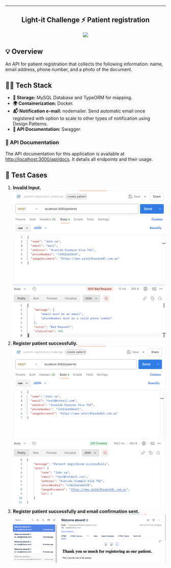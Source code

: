 <div align= "center">
<hr>
</div>

<div align="center">

<h2> Light-it Challenge ⚡  Patient registration</h2>

![](https://img.shields.io/badge/TypeScript-007ACC?style=for-the-badge&logo=typescript&logoColor=white)

</div>

## 💡 Overview

An API for patient registration that collects the following information: name, email address, phone number, and a photo of the document.

## 👩‍💻 Tech Stack

- **💾 Storage:** MySQL Database and TypeORM for mapping.
- **🌍 Containerization:** Docker.
- **📬 Notification e-mail:** nodemailer. Send automatic email once registered with option to scale to other types of notification using Design Patterns.
- **📄 API Documentation:** Swagger.

### 📃 API Documentation

The API documentation for this application is available at [http://localhost:3000/api/docs](http://localhost:3000/api). It details all endpoints and their usage.

## 🧪 Test Cases

1. **Invalid Input.**
   ![alt text](assets/image.png)
2. **Register patient successfully.**
   ![alt text](assets/image-1.png)
3. **Register patient successfully and email confirmation sent.**
   ![alt text](assets/image-2.png)
